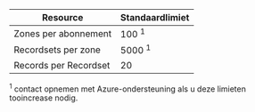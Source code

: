 
| Resource | Standaardlimiet |
| --- | --- |
| Zones per abonnement |100 <sup>1</sup> |
| Recordsets per zone |5000 <sup>1</sup> |
| Records per Recordset |20 |

<sup>1</sup> contact opnemen met Azure-ondersteuning als u deze limieten tooincrease nodig.
